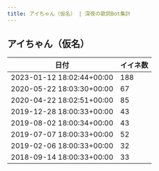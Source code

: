 ```yaml
---
title: アイちゃん（仮名） | 深夜の歌詞Bot集計
---
```

## アイちゃん（仮名）

|日付|イイネ数|
|-|-|
|2023-01-12 18:02:44+00:00|188|
|2020-05-22 18:03:30+00:00|67|
|2020-04-22 18:02:51+00:00|85|
|2019-12-28 18:00:33+00:00|43|
|2019-08-02 18:00:34+00:00|43|
|2019-07-07 18:00:33+00:00|52|
|2019-02-06 18:00:33+00:00|32|
|2018-09-14 18:00:33+00:00|33|
